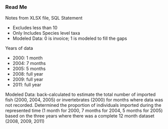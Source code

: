 ### Read Me

Notes from XLSX file, SQL Statement  

* Excludes less than 10   * Only Includes Species level taxa
* Modeled Data: 0 is invoice; 1 is modeled to fill the gaps  

Years of data  

* 2000: 1 month  
* 2004: 7 months  
* 2005: 5 months  
* 2008: full year  
* 2009: full year  
* 2011: full year  

Modeled Data: back-calculated to estimate the total number of imported fish (2000, 2004, 2005) or invertebrates (2000) for months where data was not recorded. Determined the proportion of individuals imported during the represented time (1 month for 2000, 7 months for 2004, 5 months for 2005) based on the three years where there was a complete 12 month dataset (2008, 2009, 2011)  